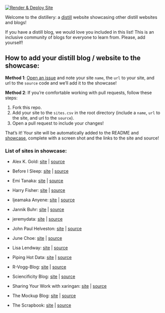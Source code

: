 
<!-- README.md is generated from README.Rmd. Please edit that file -->

<!-- badges: start -->

[![Render & Deploy
Site](https://github.com/jhelvy/distillery/actions/workflows/main.yml/badge.svg?branch=main)](https://github.com/jhelvy/distillery/actions/workflows/main.yml)
<!-- badges: end -->

Welcome to the distillery: a
[distill](https://rstudio.github.io/distill/) website showcasing other
distill websites and blogs\!

If you have a distill blog, we would love you included in this list\!
This is an inclusive community of blogs for everyone to learn from.
Please, add yourself\!

## How to add your distill blog / website to the showcase:

**Method 1**: [Open an
issue](https://github.com/jhelvy/distillery/issues) and note your site
`name`, the `url` to your site, and url to the `source` code and we’ll
add it to the showcase\!

**Method 2**: If you’re comfortable working with pull requests, follow
these steps:

1.  Fork this repo.
2.  Add your site to the `sites.csv` in the root directory (include a
    `name`, `url` to the site, and url to the `source`).
3.  Open a pull request to include your changes\!

That’s it\! Your site will be automatically added to the README and
[showcase](https://jhelvy.github.io/distillery/showcase.html), complete
with a screen shot and the links to the site and source\!

### List of sites in showcase:

  - Alex K. Gold: [site](https://alexkgold.space/) |
    [source](https://github.com/akgold/akg_site)

  - Before I Sleep: [site](https://milesmcbain.xyz/) |
    [source](https://github.com/MilesMcBain/milesmcbain.com/)

  - Emi Tanaka: [site](https://emitanaka.org/) |
    [source](https://github.com/emitanaka/emitanaka.github.io)

  - Harry Fisher: [site](https://hfshr.xyz) |
    [source](https://github.com/hfshr/distill_blog)

  - Ijeamaka Anyene: [site](https://ijeamaka-anyene.netlify.app/) |
    [source](https://github.com/Ijeamakaanyene/ijeamaka-anyene)

  - Jannik Buhr: [site](https://jmbuhr.de) |
    [source](https://github.com/jmbuhr/jmbuhr.github.io)

  - jeremydata: [site](https://jeremydata.com/) |
    [source](https://github.com/jeremy-allen/jeremydata_blog)

  - John Paul Helveston: [site](https://jhelvy.github.io/) |
    [source](https://github.com/jhelvy/jhelvy.github.io/)

  - June Choe: [site](https://yjunechoe.github.io/) |
    [source](https://github.com/yjunechoe/yjunechoe.github.io)

  - Lisa Lendway: [site](https://lisalendway.netlify.app/) |
    [source](https://github.com/llendway/lisalendway_distill)

  - Piping Hot Data: [site](https://www.pipinghotdata.com/) |
    [source](https://github.com/shannonpileggi/pipinghotdata_distill)

  - R-Vogg-Blog: [site](https://r-vogg-blog.netlify.app/) |
    [source](https://github.com/richardvogg/r-vogg-blog)

  - Sciencificity Blog: [site](https://sciencificity-blog.netlify.app/)
    | [source](https://github.com/sciencificity/Blog_Vebash)

  - Sharing Your Work with xaringan:
    [site](https://spcanelon.github.io/xaringan-basics-and-beyond) |
    [source](https://github.com/spcanelon/xaringan-basics-and-beyond)

  - The Mockup Blog: [site](https://themockup.netlify.app/) |
    [source](https://github.com/jthomasmock/radix_themockup)

  - The Scrapbook: [site](https://eliocamp.github.io/scrapbook/) |
    [source](https://github.com/eliocamp/scrapbook)
